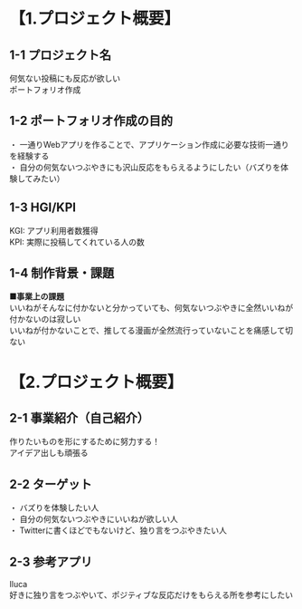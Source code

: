 # 【1.プロジェクト概要】
## 1-1 プロジェクト名
何気ない投稿にも反応が欲しい  
ポートフォリオ作成

## 1-2 ポートフォリオ作成の目的
・ 一通りWebアプリを作ることで、アプリケーション作成に必要な技術一通りを経験する  
・ 自分の何気ないつぶやきにも沢山反応をもらえるようにしたい（バズりを体験してみたい）

## 1-3 HGI/KPI
KGI: アプリ利用者数獲得  
KPI: 実際に投稿してくれている人の数

## 1-4 制作背景・課題
**■事業上の課題**  
いいねがそんなに付かないと分かっていても、何気ないつぶやきに全然いいねが付かないのは寂しい  
いいねが付かないことで、推してる漫画が全然流行っていないことを痛感して切ない


# 【2.プロジェクト概要】
## 2-1 事業紹介（自己紹介）
作りたいものを形にするために努力する！  
アイデア出しも頑張る

## 2-2 ターゲット
・ バズりを体験したい人  
・ 自分の何気ないつぶやきにいいねが欲しい人  
・ Twitterに書くほどでもないけど、独り言をつぶやきたい人

## 2-3 参考アプリ
Iluca  
好きに独り言をつぶやいて、ポジティブな反応だけをもらえる所を参考にしたい
